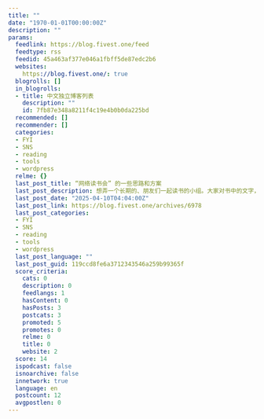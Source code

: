 ```yaml
---
title: ""
date: "1970-01-01T00:00:00Z"
description: ""
params:
  feedlink: https://blog.fivest.one/feed
  feedtype: rss
  feedid: 45a463af377e046a1fbff5de87edc2b6
  websites:
    https://blog.fivest.one/: true
  blogrolls: []
  in_blogrolls:
  - title: 中文独立博客列表
    description: ""
    id: 7fb87e348a8211f4c19e4b0b0da225bd
  recommended: []
  recommender: []
  categories:
  - FYI
  - SNS
  - reading
  - tools
  - wordpress
  relme: {}
  last_post_title: “网络读书会” 的一些思路和方案
  last_post_description: 想弄一个长期的、朋友们一起读书的小组。大家对书中的文字，进行高亮或评论，并且围绕评论进一步讨论。
  last_post_date: "2025-04-10T04:04:00Z"
  last_post_link: https://blog.fivest.one/archives/6978
  last_post_categories:
  - FYI
  - SNS
  - reading
  - tools
  - wordpress
  last_post_language: ""
  last_post_guid: 119ccd8fe6a3712343546a259b99365f
  score_criteria:
    cats: 0
    description: 0
    feedlangs: 1
    hasContent: 0
    hasPosts: 3
    postcats: 3
    promoted: 5
    promotes: 0
    relme: 0
    title: 0
    website: 2
  score: 14
  ispodcast: false
  isnoarchive: false
  innetwork: true
  language: en
  postcount: 12
  avgpostlen: 0
---
```

